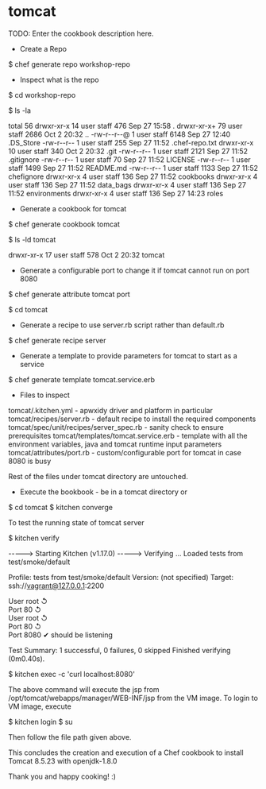 # tomcat

TODO: Enter the cookbook description here.

- Create a Repo

$ chef generate repo workshop-repo

- Inspect what is the repo

$ cd workshop-repo

$ ls -la

total 56
drwxr-xr-x  14 user  staff   476 Sep 27 15:58 .
drwxr-xr-x+ 79 user  staff  2686 Oct  2 20:32 ..
-rw-r--r--@  1 user  staff  6148 Sep 27 12:40 .DS_Store
-rw-r--r--   1 user  staff   255 Sep 27 11:52 .chef-repo.txt
drwxr-xr-x  10 user  staff   340 Oct  2 20:32 .git
-rw-r--r--   1 user  staff  2121 Sep 27 11:52 .gitignore
-rw-r--r--   1 user  staff    70 Sep 27 11:52 LICENSE
-rw-r--r--   1 user  staff  1499 Sep 27 11:52 README.md
-rw-r--r--   1 user  staff  1133 Sep 27 11:52 chefignore
drwxr-xr-x   4 user  staff   136 Sep 27 11:52 cookbooks
drwxr-xr-x   4 user  staff   136 Sep 27 11:52 data_bags
drwxr-xr-x   4 user  staff   136 Sep 27 11:52 environments
drwxr-xr-x   4 user  staff   136 Sep 27 14:23 roles

- Generate a cookbook for tomcat

$ chef generate cookbook tomcat

$ ls -ld tomcat 

drwxr-xr-x  17 user  staff   578 Oct  2 20:32 tomcat

- Generate a configurable port to change it if tomcat cannot run on port 8080

$ chef generate attribute tomcat port

$ cd tomcat

- Generate a recipe to use server.rb script rather than default.rb

$ chef generate recipe server

- Generate a template to provide parameters for tomcat to start as a service

$ chef generate template tomcat.service.erb

- Files to inspect

tomcat/.kitchen.yml - apwxidy driver and platform in particular
tomcat/recipes/server.rb - default recipe to install the required components
tomcat/spec/unit/recipes/server_spec.rb - sanity check to ensure prerequisites
tomcat/templates/tomcat.service.erb - template with all the environment variables, java and tomcat runtime input parameters
tomcat/attributes/port.rb - custom/configurable port for tomcat in case 8080 is busy

Rest of the files under tomcat directory are untouched.

- Execute the bookbook - be in a tomcat directory or

$ cd tomcat
$ kitchen converge

To test the running state of tomcat server

$ kitchen verify

-----> Starting Kitchen (v1.17.0)
-----> Verifying <default-centos-73>...
       Loaded tests from test/smoke/default 

Profile: tests from test/smoke/default
Version: (not specified)
Target:  ssh://vagrant@127.0.0.1:2200


  User root
     ↺  
  Port 80
     ↺  
  User root
     ↺  
  Port 80
     ↺  
  Port 8080
     ✔  should be listening

Test Summary: 1 successful, 0 failures, 0 skipped
       Finished verifying <default-centos-73> (0m0.40s).


$ kitchen exec -c 'curl localhost:8080'

The above command will execute the jsp from /opt/tomcat/webapps/manager/WEB-INF/jsp from the VM image.
To login to VM image, execute 

$ kitchen login
$ su
<super user passwd is vagrant>

Then follow the file path given above.

This concludes the creation and execution of a Chef cookbook to install Tomcat 8.5.23 with openjdk-1.8.0

Thank you and happy cooking! :)
